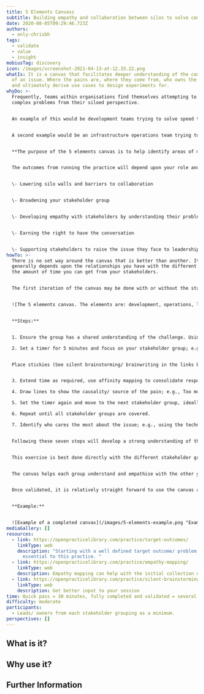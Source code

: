 ```yaml
---
title: 5 Elements Canvass
subtitle: Building empathy and collaboration between silos to solve complex problems.
date: 2020-08-05T09:29:46.723Z
authors:
  - only-chrisbh
tags:
  - validate
  - value
  - insight
mobiusTag: discovery
icon: /images/screenshot-2021-04-13-at-12.33.22.png
whatIs: It is a canvas that facilitates deeper understanding of the complexity
  of an issue. Where the pains are, where they come from, who owns the problem
  and ultimately derive use cases to design experiments for.
whyDo: >-
  Frequently, teams within organisations find themselves attempting to solve
  complex problems from their siloed perspective. 


  An example of this would be development teams trying to solve speed to market issues by adopting Agile practices... only to find that the work before and after them is still using traditional waterfall methods. The result is water-scrum-fall; it doesn't solve the problem.


  A second example would be an infrastructure operations team trying to solve speed to market by introducing a Kubernetes platform... but they fail to look outside of their silo to what their customers (software engineers) need from the platform rather than what the operations team think they want. The result is almost always an over-engineered solution that has taken too long to build and doesn't deliver the features the developers want; it's a 'field of dreams' approach only this time they build it but they don't come.


  **The purpose of the 5 elements canvas is to help identify areas of mutual interest and benefit between teams/ silos that are trying to solve similar problems independently to each other.** This will enable them to identify where they can use practices to develop empathy, shared understanding and ultimately collaborate on a solution to which everybody is passionate about delivering.


  The outcomes from running the practice will depend upon your role and your relationship with all the stakeholders; they include:


  \- Lowering silo walls and barriers to collaboration


  \- Broadening your stakeholder group


  \- Developing empathy with stakeholders by understanding their problem more deeply 


  \- Earning the right to have the conversation


  \- Supporting stakeholders to raise the issue they face to leadership/ budget holders.
howTo: >-
  There is no set way around the canvas that is better than another. It
  generally depends upon the relationships you have with the different teams and
  the amount of time you can get from your stakeholders.


  The first iteration of the canvas may be done with or without the stakeholders. 


  ![The 5 elements canvas. The elements are: development, operations, leadership, product and architecture](/images/screenshot-2021-04-13-at-12.33.22.png "The 5 elements canvas")


  **Steps:**


  1. Ensure the group has a shared understanding of the challenge. Using other practices such as 'target outcomes' may help. 

  2. Set a timer for 5 minutes and focus on your stakeholder group; e.g., Operations. 


  Place stickies (See silent brainstorming/ brainwriting in the links below) with pain points observed/ deduced/ assumed for that stakeholder group with respect to the challenge. 


  3. Extend time as required, use affinity mapping to consolidate responses.

  4. Draw lines to show the causality/ source of the pain; e.g., Too much technical debt would have a line of causality from Product as it's the product owner's responsibility to prioritise the work that will enter a sprint.

  5. Set the timer again and move to the next stakeholder group, ideally follow the source of the arrows. Identify their pains and see the problem from their perspective. 

  6. Repeat until all stakeholder groups are covered.

  7. Identify who cares the most about the issue; e.g., using the technical debt issue mentioned above, whilst the engineers will certainly feel the pain, ultimately it's the product that will suffer as feature velocity will grind to a halt and costs will go up. Whilst everybody has their part to play in resolving the issue, if any group needs to own the issue, make a business case, etc. then it would be the product team.


  Following these seven steps will develop a strong understanding of the problem, the causality of the pain, empathy for each of the stakeholder groups and a canvas around which a conversation can be facilitated.


  This exercise is best done directly with the different stakeholder groups, but this isn't always possible. Running the exercise first and then using the canvas to validate your understanding with the different stakeholders is a great alternative. You'll be validating this with your stakeholders so it's ok not to be 100% correct! The stakeholders feel you have done your homework and validating/ pointing to what is missing is much more likely to achieve participation; in this sense you've earned the right to have the conversation.


  The canvas helps each group understand and empathise with the other groups, plus clarify that they will not solve the complex problem on their own. This can either broaden your stakeholder group by team introducing you to key members of another team, and/ or help facilitate that conversation between the different teams.


  Once validated, it is relatively straight forward to use the canvas as a springboard to identify use cases or experiments which can catalyse collaboration between the siloed capabilities.


  **Example:**


  ![Example of a completed canvas](/images/5-elements-example.png "Example of a completed canvas")
mediaGallery: []
resources:
  - link: https://openpracticelibrary.com/practice/target-outcomes/
    linkType: web
    description: "Starting with a well defined target outcome/ problem statement is
      essential to this practice. "
  - link: https://openpracticelibrary.com/practice/empathy-mapping/
    linkType: web
    description: Empathy mapping can help with the initial collection of pain points
  - link: https://openpracticelibrary.com/practice/silent-brainstorming-brainwriting
    linkType: web
    description: Get better input to your session
time: Quick pass = 30 minutes, fully completed and validated = several hours
difficulty: moderate
participants:
  - Leads/ owners from each stakeholder grouping as a minimum.
perspectives: []
---
```

## What is it? 

## Why use it? 

## Further Information

